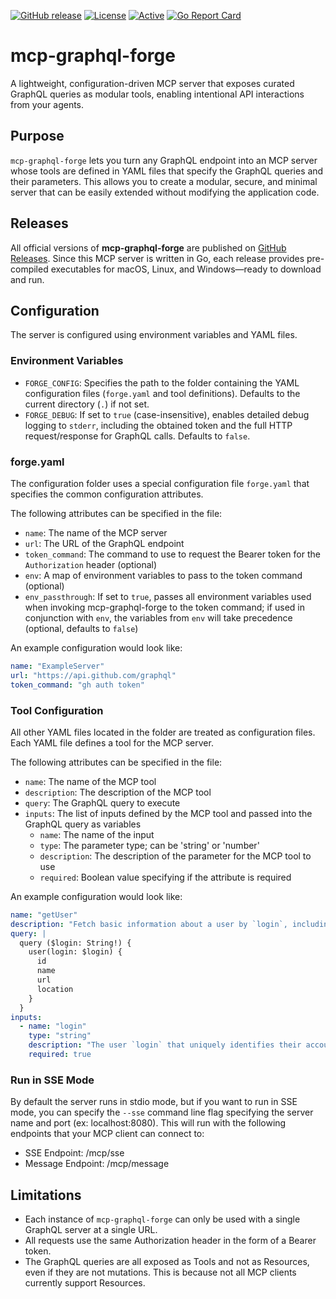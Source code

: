 [![GitHub release](https://img.shields.io/github/release/UnitVectorY-Labs/mcp-graphql-forge.svg)](https://github.com/UnitVectorY-Labs/mcp-graphql-forge/releases/latest) [![License](https://img.shields.io/badge/license-MIT-blue)](https://opensource.org/licenses/MIT) [![Active](https://img.shields.io/badge/Status-Active-green)](https://guide.unitvectorylabs.com/bestpractices/status/#active) [![Go Report Card](https://goreportcard.com/badge/github.com/UnitVectorY-Labs/mcp-graphql-forge)](https://goreportcard.com/report/github.com/UnitVectorY-Labs/mcp-graphql-forge)

# mcp-graphql-forge

A lightweight, configuration-driven MCP server that exposes curated GraphQL queries as modular tools, enabling intentional API interactions from your agents.

## Purpose

`mcp-graphql-forge` lets you turn any GraphQL endpoint into an MCP server whose tools are defined in YAML files that specify the GraphQL queries and their parameters. This allows you to create a modular, secure, and minimal server that can be easily extended without modifying the application code.

## Releases

All official versions of **mcp-graphql-forge** are published on [GitHub Releases](https://github.com/UnitVectorY-Labs/mcp-graphql-forge/releases). Since this MCP server is written in Go, each release provides pre-compiled executables for macOS, Linux, and Windows—ready to download and run.

## Configuration

The server is configured using environment variables and YAML files.

### Environment Variables

- `FORGE_CONFIG`: Specifies the path to the folder containing the YAML configuration files (`forge.yaml` and tool definitions). Defaults to the current directory (`.`) if not set.
- `FORGE_DEBUG`: If set to `true` (case-insensitive), enables detailed debug logging to `stderr`, including the obtained token and the full HTTP request/response for GraphQL calls. Defaults to `false`.

### forge.yaml

The configuration folder uses a special configuration file `forge.yaml` that specifies the common configuration attributes.

The following attributes can be specified in the file:

- `name`: The name of the MCP server
- `url`: The URL of the GraphQL endpoint
- `token_command`: The command to use to request the Bearer token for the `Authorization` header (optional)
- `env`: A map of environment variables to pass to the token command (optional)
- `env_passthrough`: If set to `true`, passes all environment variables used when invoking mcp-graphql-forge to the token command; if used in conjunction with `env`, the variables from `env` will take precedence (optional, defaults to `false`)

An example configuration would look like:

```yaml
name: "ExampleServer"
url: "https://api.github.com/graphql"
token_command: "gh auth token"
```

### Tool Configuration

All other YAML files located in the folder are treated as configuration files. Each YAML file defines a tool for the MCP server.


The following attributes can be specified in the file:

- `name`: The name of the MCP tool
- `description`: The description of the MCP tool
- `query`: The GraphQL query to execute
- `inputs`: The list of inputs defined by the MCP tool and passed into the GraphQL query as variables
  - `name`: The name of the input
  - `type`: The parameter type; can be 'string' or 'number'
  - `description`: The description of the parameter for the MCP tool to use
  - `required`: Boolean value specifying if the attribute is required

An example configuration would look like:

```yaml
name: "getUser"
description: "Fetch basic information about a user by `login`, including their name, URL, and location."
query: |
  query ($login: String!) {
    user(login: $login) {
      id
      name
      url
      location
    }
  }
inputs:
  - name: "login"
    type: "string"
    description: "The user `login` that uniquely identifies their account."
    required: true
```

### Run in SSE Mode

By default the server runs in stdio mode, but if you want to run in SSE mode, you can specify the `--sse` command line flag specifying the server name and port (ex: localhost:8080).  This will run with the following endpoints that your MCP client can connect to:

- SSE Endpoint: /mcp/sse
- Message Endpoint: /mcp/message

## Limitations

- Each instance of `mcp-graphql-forge` can only be used with a single GraphQL server at a single URL.
- All requests use the same Authorization header in the form of a Bearer token.
- The GraphQL queries are all exposed as Tools and not as Resources, even if they are not mutations. This is because not all MCP clients currently support Resources.
